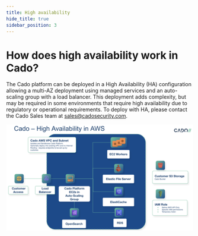 ```yaml
---
title: High availability
hide_title: true
sidebar_position: 3
---
```


# How does high availability work in Cado?

The Cado platform can be deployed in a High Availability (HA) configuration allowing a multi-AZ deployment using managed services and an auto-scaling group with a load balancer. This deployment adds complexity, but may be required in some environments that require high availability due to regulatory or operational requirements. To deploy with HA, please contact the Cado Sales team at sales@cadosecurity.com.

![High Availability](/img/ha.png)